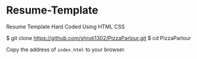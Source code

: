 # Resume-Template
Resume Template Hard Coded Using HTML CSS

 $ git clone https://github.com/shruti1302/PizzaParlour.git
 $ cd PizzaParlour

Copy the address of `index.html` to your browser.

